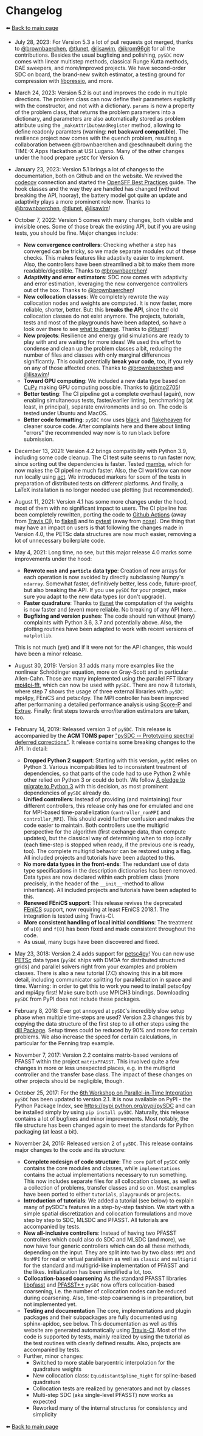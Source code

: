 # Changelog

:arrow_left: [Back to main page](./README.md)

- July 28, 2023: For Version 5.3 a lot of pull requests got merged, thanks to [\@brownbaerchen](https://github.com/brownbaerchen),
  [\@tlunet](https://github.com/tlunet), [\@lisawim](https://github.com/lisawim), [\@ikrom96git](https://github.com/ikrom96git) for all the contributions.
  Besides the usual bugfixing and polishing, `pySDC` now comes with linear multistep methods, classical Runge Kutta methods, DAE sweepers, and more/improved projects.
  We have second-order SDC on board, the brand-new switch estimator, a testing ground for compression with [libpressio](https://github.com/robertu94/libpressio), and more.
- March 24, 2023: Version 5.2 is out and improves the code in multiple directions. The problem class can now define their 
  parameters explicitly with the constructor, and not with a dictionary. `params` is now a property of the problem class, that returns the problem parameters into a dictionary,
  and parameters are also automatically stored as problem attribute using the `_makeAttributeAndRegister` method, allowing to define readonly paramters
  (warning: **not backward compatible**).
  The resilience project now comes with the quench problem, resulting a collaboration between @brownbaerchen and @eschnaubelt during the 
  TIME-X Apps Hackathon at USI Lugano. Many of the other changes under the hood prepare `pySDC` for Version 6.
- January 23, 2023: Version 5.1 brings a lot of changes to the documentation, both on Github and on the website. 
  We revived the [codecov](https://app.codecov.io/gh/Parallel-in-Time/pySDC) connection and started the 
  [OpenSFF Best Practices](https://bestpractices.coreinfrastructure.org/en/projects/6909) guide. 
  The hook classes and the way they are handled has changed (without breaking the API, hooray), the battery model 
  got quite an update and adaptivity plays a more prominent role now. Thanks to [\@brownbaerchen](https://github.com/brownbaerchen),
  [\@tlunet](https://github.com/tlunet), [\@lisawim](https://github.com/lisawim)!
- October 7, 2022: Version 5 comes with many changes, both visible and
  invisible ones. Some of those break the existing API, but if you are
  using tests, you should be fine. Major changes include:

  - **New convergence controllers**: Checking whether a step has
        converged can be tricky, so we made separate modules out of
        these checks. This makes features like adaptivity easier to
        implement. Also, the controllers have been streamlined a bit to
        make them more readable/digestible. Thanks to
        [\@brownbaerchen](https://github.com/brownbaerchen)!
  - **Adaptivity and error estimators**: SDC now comes with
        adaptivity and error estimation, leveraging the new convergence
        controllers out of the box. Thanks to
        [\@brownbaerchen](https://github.com/brownbaerchen)!
  - **New collocation classes**: We completely rewrote the way
        collocation nodes and weights are computed. It is now faster,
        more reliable, shorter, better. But: this **breaks the API**,
        since the old collocation classes do not exist anymore. The
        projects, tutorials, tests and most of the playgrounds have been
        adapted, so have a look over there to see [what to
        change](https://github.com/Parallel-in-Time/pySDC/commit/01ffabf71a8d71d33b74809271e8ad5a7b03ac5e#diff-adf74297b6c64d320f4da0f1d5528eda6229803a6615baf5d54c418032543681).
        Thanks to [\@tlunet](https://github.com/tlunet)!
  - **New projects**: Resilience and energy grid simulations are
        ready to play with and are waiting for more ideas! We used this
        effort to condense and clean up the problem classes a bit,
        reducing the number of files and classes with only marginal
        differences significantly. This could potentially **break your
        code**, too, if you rely on any of those affected ones. Thanks
        to [\@brownbaerchen](https://github.com/brownbaerchen) and
        [\@lisawim](https://github.com/lisawim)!
  - **Toward GPU computing**: We included a new data type based on
        [CuPy](https://cupy.dev/) making GPU computing possible. Thanks
        to [\@timo2705](https://github.com/timo2705)!
  - **Better testing**: The CI pipeline got a complete overhaul
        (again), now enabling simultaneous tests, faster/earlier
        linting, benchmarking (at least, in principal), separate
        environments and so on. The code is tested under Ubuntu and
        MacOS.
  - **Better code formatting**: `pySDC` now uses
        [black](https://black.readthedocs.io) and
        [flakeheaven](https://flakeheaven.readthedocs.io) for cleaner
        source code. After complaints here and there about linting
        \"errors\" the recommended way now is to run `black` before
        submission.

- December 13, 2021: Version 4.2 brings compatibility with Python 3.9,
    including some code cleanup. The CI test suite seems to run faster
    now, since sorting out the dependencies is faster. Tested
    [mamba](https://github.com/mamba-org/mamba), which for now makes the
    CI pipeline much faster. Also, the CI workflow can now run locally
    using [act](https://github.com/nektos/act). We introduced markers
    for soem of the tests in preparation of distributed tests on
    different platforms. And finally, a LaTeX installation is no longer
    needed use plotting (but recommended).

- August 11, 2021: Version 4.1 has some more changes under the hood,
    most of them with no significant impact to users. The CI pipeline
    has been completely rewritten, porting the code to [Github
    Actions](https://github.com/features/actions) (away from [Travis
    CI](https://travis-ci.com/)), to [flake8](https://flake8.pycqa.org)
    and to [pytest](https://pytest.org) (away from
    [nose](https://nose.readthedocs.io)). One thing that may have an
    impact on users is that following the changes made in Version 4.0,
    the PETSc data structures are now much easier, removing a lot of
    unnecessary boilerplate code.

- May 4, 2021: Long time, no see, but this major release 4.0 marks
    some improvements under the hood:

    - **Rewrote `mesh` and `particle` data type**:
        Creation of new arrays for each operation is now avoided by
        directly subclassing Numpy\'s `ndarray`. Somewhat faster,
        definitively better, less code, future-proof, but also breaking
        the API. If you use `pySDC` for your project, make
        sure you adapt to the new data types (or don\'t upgrade).
    - **Faster quadrature**: Thanks to
        [tlunet](https://github.com/tlunet) the computation of the
        weights is now faster and (even) more reliable. No breaking of
        any API here\...
    - **Bugfixing and version pushes**: The code should run without
        (many) complaints with Python 3.6, 3.7 and potentially above.
        Also, the plotting routines have been adapted to work with
        recent versions of `matplotlib`.

    This is not much (yet) and if it were not for the API changes, this
    would have been a minor release.

- August 30, 2019: Version 3.1 adds many more examples like the
    nonlinear Schrödinger equation, more on Gray-Scott and in particular
    Allen-Cahn. Those are many implemented using the parallel FFT
    library
    [mpi4pi-fft](https://bitbucket.org/mpi4py/mpi4py-fft/src/master/),
    which can now be used with `pySDC`. There are now 8
    tutorials, where step 7 shows the usage of three external libraries
    with `pySDC`: mpi4py, FEniCS and petsc4py. The MPI controller has
    been improved after performaning a detailed performance analysis
    using [Score-P](https://www.vi-hps.org/projects/score-p/) and
    [Extrae](https://www.vi-hps.org/Tools/Extrae.html). Finally: first
    steps towards error/iteration estimators are taken, too.

- February 14, 2019: Released version 3 of `pySDC`. This
    release is accompanied by the **ACM TOMS paper**
    ["pySDC -- Prototyping spectral deferred corrections"](https://doi.org/10.1145/3310410).
    It release contains some breaking changes to the API. In detail:

    - **Dropped Python 2 support**: Starting with this version,
        `pySDC` relies on Python 3. Various incompabilities
        led to inconsistent treatment of dependencies, so that parts of
        the code had to use Python 2 while other relied on Python 3 or
        could do both. We follow [A pledge to migrate to Python
        3](https://python3statement.org/) with this decision, as most
        prominent dependencies of `pySDC` already do.
    - **Unified controllers**: Instead of providing (and maintaining)
        four different controllers, this release only has one for
        emulated and one for MPI-based time-parallelization
        (`controller_nonMPI` and `controller_MPI`). This should avoid
        further confusion and makes the code easier to maintain. Both
        controllers use the multigrid perspective for the algorithm
        (first exchange data, than compute updates), but the classical
        way of determining when to stop locally (each time-step is
        stopped when ready, if the previous one is ready, too). The
        complete multigrid behavior can be restored using a flag. All
        included projects and tutorials have been adapted to this.
    - **No more data types in the front-ends**: The redundant use of
        data type specifications in the description dictionaries has
        been removed. Data types are now declared within each problem
        class (more precisely, in the header of the `__init__`-method to
        allow inhertiance). All included projects and tutorials have
        been adapted to this.
    - **Renewed FEniCS support**: This release revives the deprecated
        [FEniCS](https://fenicsproject.org/) support, now requiring at
        least FEniCS 2018.1. The integration is tested using Travis-CI.
    - **More consistent handling of local initial conditions**: The
        treatment of `u[0]` and `f[0]` has been fixed and made
        consistent throughout the code.
    - As usual, many bugs have been discovered and fixed.

- May 23, 3018: Version 2.4 adds support for
    [petsc4py](https://bitbucket.org/petsc/petsc4py)! You can now use
    [PETSc](http://www.mcs.anl.gov/petsc/) data types
    (`pySDC` ships with DMDA for distributed structured
    grids) and parallel solvers right from your examples and problem
    classes. There is also a new tutorial (7.C) showing this in a bit
    more detail, including communicator splitting for parallelization in
    space and time. Warning: in order to get this to work you need to
    install petsc4py and mpi4py first! Make sure both use MPICH3
    bindings. Downloading `pySDC` from PyPI does not include
    these packages.

- February 8, 2018: Ever got annoyed at `pySDC`\'s
    incredibly slow setup phase when multiple time-steps are used?
    Version 2.3 changes this by copying the data structure of the first
    step to all other steps using the [dill
    Package](https://pypi.python.org/pypi/dill). Setup times could be
    reduced by 90% and more for certain problems. We also increase the
    speed for certain calculations, in particular for the Penning trap
    example.

- November 7, 2017: Version 2.2 contains matrix-based versions of
    PFASST within the project `matrixPFASST`. This involved quite a few
    changes in more or less unexpected places, e.g. in the multigrid
    controller and the transfer base class. The impact of these changes
    on other projects should be negligible, though.

- October 25, 2017: For the [6th Workshop on Parallel-in-Time
    Integration](https://www.ics.usi.ch/index.php/6th-workshop-on-parallel-in-time-methods)
    `pySDC` has been updated to version 2.1. It is now
    available on PyPI - the Python Package Index, see
    <https://pypi.python.org/pypi/pySDC> and can be installed simply by
    using `pip install pySDC`. Naturally, this release contains a lot of
    bugfixes and minor improvements. Most notably, the file structure
    has been changed again to meet the standards for Python packaging
    (at least a bit).

- November 24, 2016: Released version 2 of `pySDC`. This
    release contains major changes to the code and its structure:

    - **Complete redesign of code structure**: The `core` part of
        `pySDC` only contains the core modules and classes,
        while `implementations` contains the actual implementations
        necessary to run something. This now includes separate files for
        all collocation classes, as well as a collection of problems,
        transfer classes and so on. Most examples have been ported to
        either `tutorials`, `playgrounds` or `projects`.
    - **Introduction of tutorials**: We added a tutorial (see below)
        to explain many of pySDC\'s features in a step-by-step fashion.
        We start with a simple spatial discretization and collocation
        formulations and move step by step to SDC, MLSDC and PFASST. All
        tutorials are accompanied by tests.
    - **New all-inclusive controllers**: Instead of having two PFASST
        controllers which could also do SDC and MLSDC (and more), we now
        have four generic controllers which can do all these methods,
        depending on the input. They are split into two by two class:
        `MPI` and `NonMPI` for real or virtual
        parallelisim as well as `classic` and
        `multigrid` for the standard and multigrid-like
        implementation of PFASST and the likes. Initialization has been
        simplified a lot, too.
    - **Collocation-based coarsening** As the standard PFASST
        libraries [libpfasst](https://bitbucket.org/memmett/libpfasst)
        and [PFASST++](https://github.com/Parallel-in-Time/PFASST)
        `pySDC` now offers collocation-based coarsening,
        i.e. the number of collocation nodes can be reduced during
        coarsening. Also, time-step coarsening is in preparation, but
        not implemented yet.
    - **Testing and documentation** The core, implementations and
        plugin packages and their subpackages are fully documented using
        sphinx-apidoc, see below. This documentation as well as this
        website are generated automatically using
        [Travis-CI](https://travis-ci.org/Parallel-in-Time/pySDC). Most
        of the code is supported by tests, mainly realized by using the
        tutorial as the test routines with clearly defined results.
        Also, projects are accompanied by tests.
    - Further, minor changes:
        -   Switched to more stable barycentric interpolation for the
            quadrature weights
        -   New collocation class: `EquidistantSpline_Right`
            for spline-based quadrature
        -   Collocation tests are realized by generators and not by
            classes
        -   Multi-step SDC (aka single-level PFASST) now works as
            expected
        -   Reworked many of the internal structures for consistency and
            simplicity

:arrow_left: [Back to main page](./README.md)
